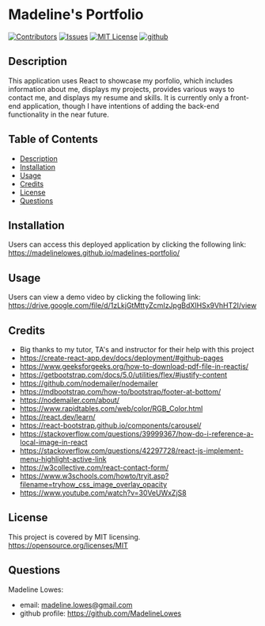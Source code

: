 <!-- ADD SCREENSHOTS & DEPLOYED APPLICATION LINK -->

# Madeline's Portfolio

[![Contributors][contributors-shield]][contributors-url]
[![Issues][issues-shield]][issues-url]
[![MIT License][license-shield]][license-url]
[![github][github-shield]][github-url]

## Description

This application uses React to showcase my porfolio, which includes information about me, displays my projects, provides various ways to contact me, and displays my resume and skills. It is currently only a front-end application, though I have intentions of adding the back-end functionality in the near future.

## Table of Contents

- [Description](#description)
- [Installation](#installation)
- [Usage](#usage)
- [Credits](#credits)
- [License](#license)
- [Questions](#questions)

## Installation

Users can access this deployed application by clicking the following link: https://madelinelowes.github.io/madelines-portfolio/

## Usage

Users can view a demo video by clicking the following link: https://drive.google.com/file/d/1zLkjGtMttyZcmIzJpgBdXIHSx9VhHT2I/view

## Credits

- Big thanks to my tutor, TA's and instructor for their help with this project
- https://create-react-app.dev/docs/deployment/#github-pages
- https://www.geeksforgeeks.org/how-to-download-pdf-file-in-reactjs/
- https://getbootstrap.com/docs/5.0/utilities/flex/#justify-content
- https://github.com/nodemailer/nodemailer
- https://mdbootstrap.com/how-to/bootstrap/footer-at-bottom/
- https://nodemailer.com/about/
- https://www.rapidtables.com/web/color/RGB_Color.html
- https://react.dev/learn/
- https://react-bootstrap.github.io/components/carousel/
- https://stackoverflow.com/questions/39999367/how-do-i-reference-a-local-image-in-react
- https://stackoverflow.com/questions/42297728/react-js-implement-menu-highlight-active-link
- https://w3collective.com/react-contact-form/
- https://www.w3schools.com/howto/tryit.asp?filename=tryhow_css_image_overlay_opacity
- https://www.youtube.com/watch?v=30VeUWxZjS8

## License

This project is covered by MIT licensing.
https://opensource.org/licenses/MIT

## Questions

Madeline Lowes:

- email: madeline.lowes@gmail.com
- github profile: https://github.com/MadelineLowes

<!-- MARKDOWN LINKS & IMAGES -->
<!-- https://www.markdownguide.org/basic-syntax/#reference-style-links -->

[contributors-shield]: https://img.shields.io/github/contributors/MadelineLowes/madelines-portfolio.svg?style=for-the-badge
[contributors-url]: https://github.com/MadelineLowes/madelines-portfolio/graphs/contributors
[issues-shield]: https://img.shields.io/github/issues/MadelineLowes/madelines-portfolio.svg?style=for-the-badge
[issues-url]: https://github.com/MadelineLowes/madelines-portfolio/issues
[license-shield]: https://img.shields.io/github/license/MadelineLowes/madelines-portfolio.svg?style=for-the-badge
[license-url]: https://github.com/MadelineLowes/madelines-portfolio/blob/main/LICENSE
[github-shield]: https://img.shields.io/badge/-github-black.svg?style=for-the-badge&logo=github&colorB=555
[github-url]: https://github.com/MadelineLowes/madelines-portfolio
